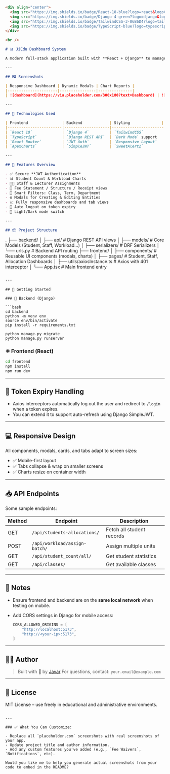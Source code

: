 ```markdown
<div align="center">
  <img src="https://img.shields.io/badge/React-18-blue?logo=react&logoColor=white" />
  <img src="https://img.shields.io/badge/Django-4-green?logo=django&logoColor=white" />
  <img src="https://img.shields.io/badge/TailwindCSS-3-06B6D4?logo=tailwindcss&logoColor=white" />
  <img src="https://img.shields.io/badge/TypeScript-blue?logo=typescript" />
</div>

<br />

# 📊 JiEdu Dashboard System

A modern full-stack application built with **React + Django** to manage student allocations, fee tracking, reports, workload assignments, and administrative tasks in an educational setting.

---

## 🖼️ Screenshots

| Responsive Dashboard | Dynamic Modals | Chart Reports |
|----------------------|----------------|---------------|
| ![dashboard](https://via.placeholder.com/300x180?text=Dashboard) | ![modal](https://via.placeholder.com/300x180?text=Modal) | ![chart](https://via.placeholder.com/300x180?text=Charts) |

---

## 🔧 Technologies Used

| Frontend               | Backend            | Styling              |
|------------------------|--------------------|-----------------------|
| `React 18`             | `Django 4`         | `TailwindCSS`         |
| `TypeScript`           | `Django REST API`  | `Dark Mode` support   |
| `React Router`         | `JWT Auth`         | `Responsive Layout`   |
| `ApexCharts`           | `SimpleJWT`        | `SweetAlert2`         |

---

## 📂 Features Overview

- ✅ Secure **JWT Authentication**
- 📊 Student Count & Workload Charts
- 🧑‍🏫 Staff & Lecturer Assignments
- 📄 Fee Statement / Structure / Receipt views
- 🧠 Smart Filters: Class, Term, Department
- ⚙️ Modals for Creating & Editing Entities
- 📈 Fully responsive dashboards and tab views
- 🔐 Auto logout on token expiry
- 🌙 Light/Dark mode switch

---

## 📦 Project Structure

```

.
├── backend/
│   ├── api/                # Django REST API views
│   ├── models/             # Core Models (Student, Staff, Workload...)
│   ├── serializers/        # DRF Serializers
│   └── urls.py             # Backend API routing
├── frontend/
│   ├── components/         # Reusable UI components (modals, charts)
│   ├── pages/              # Student, Staff, Allocation Dashboards
│   ├── utils/axiosInstance.ts # Axios with 401 interceptor
│   └── App.tsx             # Main frontend entry

````

---

## 🚀 Getting Started

### 🐍 Backend (Django)

```bash
cd backend
python -m venv env
source env/bin/activate
pip install -r requirements.txt

python manage.py migrate
python manage.py runserver
````

### ⚛️ Frontend (React)

```bash
cd frontend
npm install
npm run dev
```

---

## 🔐 Token Expiry Handling

* Axios interceptors automatically log out the user and redirect to `/login` when a token expires.
* You can extend it to support auto-refresh using Django SimpleJWT.

---

## 💻 Responsive Design

All components, modals, cards, and tabs adapt to screen sizes:

* ✅ Mobile-first layout
* ✅ Tabs collapse & wrap on smaller screens
* ✅ Charts resize on container width

---

## 📥 API Endpoints

Some sample endpoints:

| Method | Endpoint                      | Description               |
| ------ | ----------------------------- | ------------------------- |
| GET    | `/api/students-allocations/`  | Fetch all student records |
| POST   | `/api/workload/assign-batch/` | Assign multiple units     |
| GET    | `/api/student_count/all/`     | Get student statistics    |
| GET    | `/api/classes/`               | Get available classes     |

---

## 📌 Notes

* Ensure frontend and backend are on the **same local network** when testing on mobile.
* Add CORS settings in Django for mobile access:

  ```py
  CORS_ALLOWED_ORIGINS = [
      "http://localhost:5173",
      "http://<your-ip>:5173",
  ]
  ```

---

## 👨‍💻 Author

> Built with 💙 by [Javar](https://github.com/your-profile)
> For questions, contact: `your.email@example.com`

---

## 📃 License

MIT License – use freely in educational and administrative environments.

```

---

### ✅ What You Can Customize:

- Replace all `placeholder.com` screenshots with real screenshots of your app.
- Update project title and author information.
- Add any custom features you've added (e.g., `Fee Waivers`, `Notifications`, etc).

Would you like me to help you generate actual screenshots from your code to embed in the README?
```
